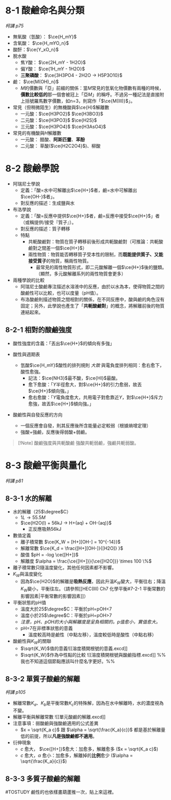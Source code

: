 # 8-1 酸鹼命名與分類
*柯講 p75*
- 無氧酸（氫酸）： $\ce{H_mY}$
- 含氧酸： $\ce{H_mYO_n}$
- 酸酐：$\ce{Y_xO_n}$ 
- 脫水酸
	- 焦$Y$酸： $\ce{2H_mY - 1H2O}$
	- 偏$Y$酸： $\ce{1H_mY - 1H2O}$
	- **三聚磷酸**： $\ce{3H3PO4 - 2H2O -> H5P3O10}$
- 鹼： $\ce{M(OH)_n}$
	-  $M$的價數與「亞」前綴的關係：當$M$常見的氫氧化物價數有兩種的時候，**價數比較低的**那一個會被冠上「亞$M$」的稱呼。不過另一種記法是直接附上括號羅馬數字價數，如n=3，則寫作「$\ce{M(III)}$」。
- 常見（但稍微陌生）的無機酸與$\ce{H}$解離數
	- 一元酸：$\ce{H3PO2}$ $\ce{H3BO3}$ 
	- 二元酸：$\ce{H3PO3}$ $\ce{H2S}$
	- 三元酸：$\ce{H3PO4}$ $\ce{H3AsO4}$
- 常見的有機酸與$H$解離數
	- 一元酸： 醋酸、**阿斯匹靈**、**苯酚**
	- 二元酸： 草酸($\ce{H2C2O4}$)、柳酸

# 8-2 酸鹼學說
- 阿瑞尼士學說
	- 定義：「酸=水中可解離出$\ce{H+}$者，鹼=水中可解離出$\ce{OH-}$者」。
	- 對反應的描述：生成鹽與水
- 布洛學說
	- 定義：「酸=反應中提供$\ce{H+}$者，鹼=反應中接受$\ce{H+}$」者（或稱提供/接受『質子』）。
	- 對反應的描述：質子轉移
	- 特點
		- 共軛酸鹼對：物質在質子轉移前後形成共軛酸鹼對（可推論：共軛酸鹼對之間差一個$\ce{H+}$）
		- 兩性物質：物質能否轉移質子受本性的限制，而**既能提供質子、又能接受質子**的物質，稱兩性物質。
			- 最常見的兩性物質形式，即二元酸解離一個$\ce{H+}$後的鹽類。（顯然，多元酸解離系列的兩性物質會更多）
- 兩種學說的比較
	- 阿瑞尼士酸鹼專注描述水溶液中的反應，由於以水為本，使得物質之間的酸鹼性可以比較，也可以度量（pH值）。
	- 布洛酸鹼則描述物質之間相對的關係，在不同反應中，酸與鹼的角色沒有固定；另外，此學說也產生了「**共軛酸鹼對**」的概念，將解離前後的物質連結起來。

## 8-2-1 相對的酸鹼強度
- 酸性強度的含義：「丟出$\ce{H+}$的傾向有多強」
- 酸性與週期表
	- 氫酸$\ce{H_mY}$酸性的排列規則 *大致* 與電負度排列相同：愈右愈下，酸性愈強。
		- 記法：$\ce{NH3}$最不酸，$\ce{HI}$最酸。
		- 愈下愈酸：「$Y$半徑愈大，對$\ce{H+}$的引力愈弱，故丟$\ce{H+}$傾向強。」
		- 愈右愈酸：「$Y$電負度愈大，共用電子對愈靠近$Y$，對$\ce{H+}$斥力愈強，故丟$\ce{H+}$傾向強。」

- 酸鹼性與自發反應的方向
	- 一個反應會自發，則其反應後所含能量必定較弱（根據熵增定理）
	- 強酸+強鹼，反應後得弱酸+弱鹼。
> [!Note] 酸鹼強度與共軛酸鹼
> 強酸共軛弱鹼，強鹼共軛弱酸。

# 8-3 酸鹼平衡與量化
*柯講 p81*
## 8-3-1 水的解離
- 水的解離（25$\degree$C）
	- $1L \rightarrow 55.5M$
	- $\ce{H2O(l) + 56kJ -> H+(aq) + OH-(aq)}$
		- 正反應吸熱56kJ
- 數值定義
	- 離子積常數 $\ce{K_W = [H+][OH-] = 10^{-14}}$
	- 解離常數 $\ce{K_d = \frac{[H+][OH-]}{[H2O]} }$
	- 酸值 $pH = -log \ce{[H+]}$
	- 解離度 $\alpha = \frac{\ce{[H+]}}{\ce{[H2O]}} \times 100 \%$
- 離子積常數只隨溫度變化，其他任何因素都不影響。
- $K_W$與溫度變化
	- 因為$\ce{H2O}$的解離是**吸熱反應**，因此升溫$K_W$變大，平衡往右；降溫$K_W$變小，平衡往左。（請參照[[HEC(III) Ch7 化學平衡#7-2-1 平衡常數的影響因素|平衡常數的影響因素]]）
- 平衡狀態的pH值
	- 溫度大於25$\degree$C：平衡於pH=pOH<7
	- 溫度小於25$\degree$C：平衡於pH=pOH>7
	- *注意，pH、pOH的大小與解離度是呈負相關的。p值愈小，實值愈大。*
	- pH=7在非標準狀態的意義
		- 溫度較高時是鹼性（中點左移），溫度較低時是酸性（中點右移）
- 酸鹼性與$K_W$的關聯
	- $\sqrt{K_W}$值的意義![[溶度積開根號的意義.excd]]
	- $\sqrt{K_W}$作為中性點的比較 ![[溶度積開根號與酸鹼指標.excd]] %%我也不知道這個節點應該叫什麼名字更好。%%

## 8-3-2 單質子酸鹼的解離
*柯講 p105*
- 解離常數$K_a$、$K_b$是平衡常數$K_c$的特殊解，因為在水中解離時，水的濃度視為不變。
- 解離平衡與解離常數 ![[單元酸鹼的解離.excd]]
- 注意事項：弱酸鹼與強酸鹼適用的公式差異
	- $x = \sqrt{K_a c}$ 跟 $\alpha = \sqrt{\frac{K_a}{c}}$ 都是基於解離量低的前提，所以**凡是強酸鹼都不適用**。
- 衍伸現象
	- $c$ 愈大， $\ce{[H+]}$愈大：加愈多，解離愈多 ($x = \sqrt{K_a c}$)
	- $c$ 愈大，$\alpha$ 愈小：加愈多，解離掉的**比例**愈少 ($\alpha = \sqrt{\frac{K_a}{c}}$)

## 8-3-3 多質子酸鹼的解離

#TOSTUDY 鹼性的也依樣畫葫蘆推一次，貼上來這裡。